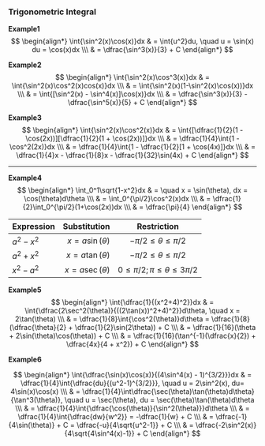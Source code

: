 ### Trigonometric Integral

**Example1**
$$
    \begin{align*}
        \int{\sin^2(x)\cos(x)}dx & = \int{u^2}du, \quad u = \sin(x) du = \cos(x)dx \\\
        & = \dfrac{\sin^3(x)}{3} + C
    \end{align*}
$$

**Example2**
$$
    \begin{align*}
        \int{\sin^2(x)\cos^3(x)}dx & = \int{\sin^2(x)\cos^2(x)cos(x)}dx \\\ & = \int{\sin^2(x)(1-\sin^2(x)\cos(x))}dx \\\
        & = \int{[\sin^2(x) - \sin^4(x)]\cos(x)}dx \\\
        & = \dfrac{\sin^3(x)}{3} - \dfrac{\sin^5(x)}{5} + C
    \end{align*}
$$

**Example3**
$$
    \begin{align*}
        \int{\sin^2(x)\cos^2(x)}dx  
        & = \int{[\dfrac{1}{2}(1 - \cos(2x))][\dfrac{1}{2}(1 + \cos(2x))]}dx \\\ 
        & = \dfrac{1}{4}\int{1 - \cos^2(2x)}dx 
        \\\
        & = \dfrac{1}{4}\int{1 - \dfrac{1}{2}[1 + \cos(4x)]}dx 
        \\\
        & = \dfrac{1}{4}x - \dfrac{1}{8}x - \dfrac{1}{32}\sin(4x) + C
    \end{align*}
$$

---
**Example4**
$$
    \begin{align*}
        \int_0^1\sqrt{1-x^2}dx & = \quad x = \sin(\theta), dx = \cos(\theta)d\theta \\\
        & = \int_0^{\pi/2}\cos^2(x)dx \\\
        & = \dfrac{1}{2}\int_0^{\pi/2}(1+\cos(2x))dx \\\
        & = \dfrac{\pi}{4}
    \end{align*}
$$

| Expression | Substitution | Restriction |
| :-----| ----: | :----: |
| $a^2 - x^2$ | $x = a\sin(\theta)$ | $-π/2 \le \theta \le π/2$ |
| $a^2 + x^2$ | $x = a\tan(\theta)$ | $-π/2 \le \theta \le π/2$ |
| $x^2 - a^2$ | $x = a\sec(\theta)$ | $0 \le π/2; π \le \theta \le 3π/2$ |

**Example5**
$$
    \begin{align*}
        \int{\dfrac{1}{(x^2+4)^2}}dx & = \int{\dfrac{2\sec^2(\theta)}{((2\tan(x))^2+4)^2}}d\theta, \quad x = 2\tan(\theta) \\\
        & = \dfrac{1}{8}\int{\cos^2(\theta)}d\theta = \dfrac{1}{8}(\dfrac{\theta}{2} + \dfrac{1}{2}\sin(2\theta)) + C \\\
        & = \dfrac{1}{16}(\theta + 2\sin(\theta)\cos(\theta)) + C \\\
        & = \dfrac{1}{16}(\tan^{-1}(\dfrac{x}{2}) + \dfrac{4x}{4 + x^2}) + C
    \end{align*}
$$

**Example6**

$$
    \begin{align*}
        \int{\dfrac{\sin(x)\cos(x)}{(4\sin^4(x) - 1)^{3/2}}}dx & = \dfrac{1}{4}\int{\dfrac{du}{(u^2-1)^{3/2}}}, \quad u = 2\sin^2(x), du= 4\sin(x)\cos(x) \\\
        & = \dfrac{1}{4}\int\dfrac{\sec(\theta)\tan(\theta)d\theta}{\tan^3(\theta)}, \quad u = \sec(\theta), du = \sec(\theta)\tan(\theta)d\theta \\\
        & = \dfrac{1}{4}\int{\dfrac{\cos(\theta)}{\sin^2(\theta)}}d\theta \\\ 
        & = \dfrac{1}{4}\int{\dfrac{dw}{w^2}} = -\dfrac{1}{w} + C \\\
        & = \dfrac{-1}{4\sin(\theta)} + C = \dfrac{-u}{4\sqrt{u^2-1}} + C \\\
        & = \dfrac{-2\sin^2(x)}{4\sqrt{4\sin^4(x)-1}} + C
    \end{align*}
$$